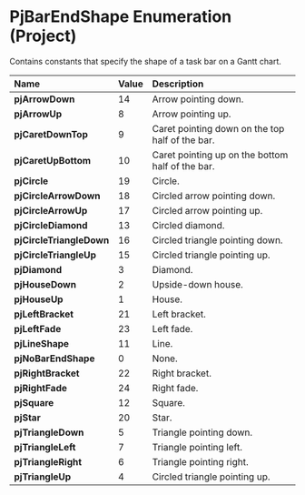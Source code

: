 
# PjBarEndShape Enumeration (Project)

Contains constants that specify the shape of a task bar on a Gantt chart.



|**Name**|**Value**|**Description**|
|:-----|:-----|:-----|
| **pjArrowDown**|14|Arrow pointing down.|
| **pjArrowUp**|8|Arrow pointing up.|
| **pjCaretDownTop**|9|Caret pointing down on the top half of the bar.|
| **pjCaretUpBottom**|10|Caret pointing up on the bottom half of the bar.|
| **pjCircle**|19|Circle.|
| **pjCircleArrowDown**|18|Circled arrow pointing down.|
| **pjCircleArrowUp**|17|Circled arrow pointing up.|
| **pjCircleDiamond**|13|Circled diamond.|
| **pjCircleTriangleDown**|16|Circled triangle pointing down.|
| **pjCircleTriangleUp**|15|Circled triangle pointing up.|
| **pjDiamond**|3|Diamond.|
| **pjHouseDown**|2|Upside-down house.|
| **pjHouseUp**|1|House.|
| **pjLeftBracket**|21|Left bracket.|
| **pjLeftFade**|23|Left fade.|
| **pjLineShape**|11|Line.|
| **pjNoBarEndShape**|0|None.|
| **pjRightBracket**|22|Right bracket.|
| **pjRightFade**|24|Right fade.|
| **pjSquare**|12|Square.|
| **pjStar**|20|Star.|
| **pjTriangleDown**|5|Triangle pointing down.|
| **pjTriangleLeft**|7|Triangle pointing left.|
| **pjTriangleRight**|6|Triangle pointing right.|
| **pjTriangleUp**|4|Circled triangle pointing up.|
